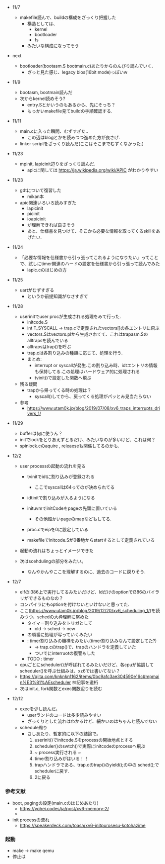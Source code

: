 * 11/7
  * makefile読んで、buildの構成をざっくり把握した
    * 構造としては、
      * kernel
      * bootloader
      * fs
    * みたいな構成になってそう
* next
  * bootloader(bootasm.S bootmain.c)あたりからのんびり読んでいく.
    * ざっと見た感じ、legacy bios(16bit mode)っぽいw

* 11/9
  * bootasm, bootmain読んだ
  * 次からkernel読めそう?
    * entry.Sとかいうのもあるから、先にそっち？
    * もっかいmakefile見てbuildの手順確認する.

* 11/11
  * main.cに入った瞬間、むずすぎた..
    * この辺はblogとかを読みつつ進めた方が良さげ.
  * linker scriptをざっくり読んだ(ここはそこまでむずくなかった.)

* 11/23
  * mpinit, lapicinit辺りをざっくり読んだ.
    * apicに関しては https://ja.wikipedia.org/wiki/APIC がわかりやすい

* 11/23
  * gdtについて復習した
    * mikan本
  * apic関連いろいろ読みすぎた
      * lapicinit
      * picinit
      * ioapicinit
    * が理解できれば良さそう
    * あと、仕様書を見つけて、そこから必要な情報を取ってくるskillをあげたい.

* 11/24
  * 「必要な情報を仕様書から引っ張ってこれるようになりたい」ってことで、試しにtimer関連のハードの設定を仕様書から引っ張って読んでみた
    * lapic.cのはじめの方

* 11/25
  * uartがむずすぎる
    * というか前提知識がなさすぎて

* 11/28
  * userinitでuser procが生成される処理をみて行った.
    * initcode.S
    * int T_SYSCALL -> trap.cで定義されたvectors[]の各エントリに飛ぶ
    * vectors.Sはvectors.plから生成されてて、これはtrapasm.Sのalltrapsを読んでいる
    * alltrapsはtrap()を呼ぶ
    * trap.cは各割り込みの種類に応じて、処理を行う.
    * まとめ:
      * interrupt or syscallが発生.この割り込み時、idtエントリの情報も保持してる.この処理はハードウェア的に処理される
      * tvinit()で設定した関数へ飛ぶ
  * 残る疑問
    * trapから帰ってくる時の処理は？
      * syscall()してから、戻ってくる処理がパッとみ見当たらない
  * 参考
    * https://www.utam0k.jp/blog/2019/07/08/xv6_traps_interrupts_drivers_1/

* 11/29
  * bufferは何に使うん？
  * initでlockをとりあえずとるだけ、みたいなのが多いけど、これは何？
  * spinlock.cのaquire , releaeseも関係してるのかも.

* 12/2
  * user processの起動の流れを見る 
    * tvinitでidtに割り込みが登録される
      * ここでsyscallは64ってのが決められてる
    * idtinitで割り込みが入るようになる

    * inituvmでinitCodeをpageの先頭に置いている
      * その他細かいpageのmapなどもしてる.
    * proc.cでeipを0に設定している
    * makefileでinitcode.Sが0番地からstartするとして定義されている

  * 起動の流れはちょっとイメージできた
  * 次はscehdulingの部分をみたい。
    * なんやかんやここを理解するのに、過去のコードに戻りそう.

* 12/7
  * elfのi386上で実行してるみたいだけど、ldだけのoptionでi386のバイラリができるものなの？
  * コンパイラにもoptionを付けないといけないと思ってた.
  * ここ(https://www.utam0k.jp/blog/2019/12/20/xv6_scheduling_1/)を読みつつ、schedの大枠理解に努めた
    * タイマー割り込みをトリガとして
      * old -> sched -> new
    * の順番に処理が写っていくみたい 
    * : timer割り込みの機構をみたい.(timer割り込みなんて設定してた?)
      * -> trap.cのtrap()で、trapのハンドラを定義していた
      * ついでにinterruotの復讐もした
    * TODO : timer
  * cpuごとにscheduler()が呼ばれてるみたいだけど、各cpuが協調してscheduler()を呼ぶ仕組みは、xz6では書いてない？
  * https://qiita.com/knknkn1162/items/0bc9afc3ae304590e16c#mpmain%E3%81%AEscheduler 神記事を道桁
  * 次はinit.c, fork関数とexec関数辺りを読む

* 12/12
  * execを少し読んだ。
    * userランドのコードは多少読みやすい
    * ざっくりとした流れはわかるけど、細かいのはちゃんと読んでない
  * schedule周り
    * さしあたり、暫定的に以下の結論で。
      1. userinit()でinitcode.Sをprocessの開始地点とする
      2. scheduler()のswtch()で実際にinitcodeのprocessへ飛ぶ
      3. ~ process実行される ~
      4. timer割り込みがはいる！！
      5. trapハンドラである、trap.cのtrap()のyield();の中の  sched();でschedulerに戻す.
      6. 2に戻る

### 参考文献
* boot, pagingの設定(main.cのはじめあたり)
  * https://yohei.codes/ja/post/xv6-memory-2/
  * 
* init processの流れ
  * https://speakerdeck.com/toasa/xv6-initpurosesu-kotohazime
### 起動
* make -> make qemu
* 停止は